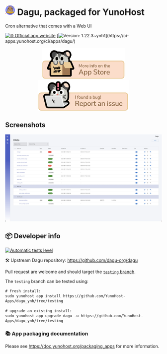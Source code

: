 <!--
N.B.: This README was automatically generated by <https://github.com/YunoHost/apps_tools/blob/main/readme_generator>
It shall NOT be edited by hand.
-->

<h1>
  <img src="https://raw.githubusercontent.com/YunoHost/apps/main/logos/dagu.png" width="32px" alt="Logo of Dagu">
  Dagu, packaged for YunoHost
</h1>

Cron alternative that comes with a Web UI

[![🌐 Official app website](https://img.shields.io/badge/Official_app_website-darkgreen?style=for-the-badge)](https://dagu.cloud/)
[![Version: 1.22.3~ynh1](https://img.shields.io/badge/Version-1.22.3~ynh1-rgb(18,138,11)?style=for-the-badge)](https://ci-apps.yunohost.org/ci/apps/dagu/)

<div align="center">
<a href="https://apps.yunohost.org/app/dagu"><img height="100px" src="https://github.com/YunoHost/yunohost-artwork/raw/refs/heads/main/badges/neopossum-badges/badge_more_info_on_the_appstore.svg"/></a>
<a href="https://github.com/YunoHost-Apps/dagu_ynh/issues"><img height="100px" src="https://github.com/YunoHost/yunohost-artwork/raw/refs/heads/main/badges/neopossum-badges/badge_report_an_issue.svg"/></a>
</div>


## Screenshots
![Screenshot of Dagu](./doc/screenshots/screenshot.png)

## 📦 Developer info

[![Automatic tests level](https://apps.yunohost.org/badge/cilevel/dagu)](https://ci-apps.yunohost.org/ci/apps/dagu/)

🛠️ Upstream Dagu repository: <https://github.com/dagu-org/dagu>

Pull request are welcome and should target the [`testing` branch](https://github.com/YunoHost-Apps/dagu_ynh/tree/testing).

The `testing` branch can be tested using:
```
# fresh install:
sudo yunohost app install https://github.com/YunoHost-Apps/dagu_ynh/tree/testing

# upgrade an existing install:
sudo yunohost app upgrade dagu -u https://github.com/YunoHost-Apps/dagu_ynh/tree/testing
```

### 📚 App packaging documentation

Please see <https://doc.yunohost.org/packaging_apps> for more information.
